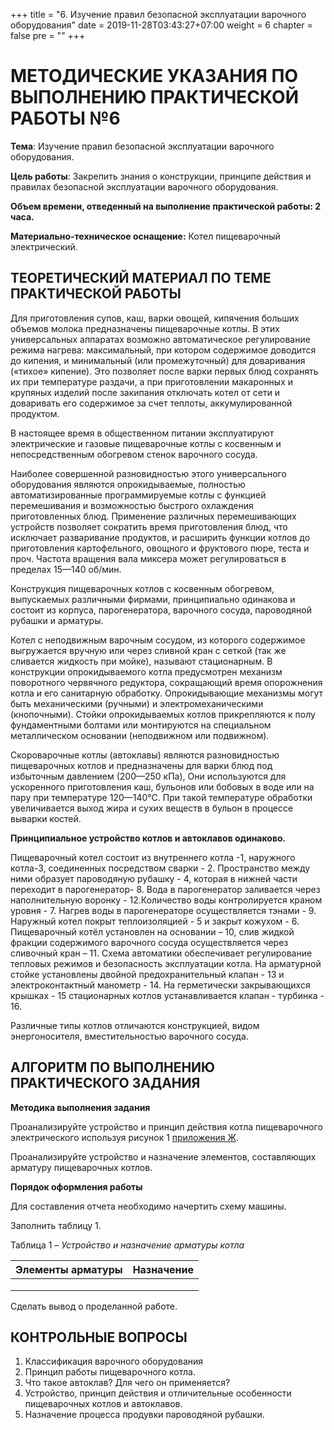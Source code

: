 +++
title = "6. Изучение правил безопасной эксплуатации варочного оборудования"
date = 2019-11-28T03:43:27+07:00
weight = 6
chapter = false
pre = ""
+++

# МЕТОДИЧЕСКИЕ УКАЗАНИЯ ПО ВЫПОЛНЕНИЮ ПРАКТИЧЕСКОЙ РАБОТЫ №6

**Тема**: Изучение правил безопасной эксплуатации варочного оборудования.

**Цель работы**: Закрепить знания о конструкции, принципе действия и правилах безопасной эксплуатации варочного оборудования.

**Объем времени, отведенный на выполнение практической работы: 2 часа.**

**Материально-техническое оснащение:** Котел пищеварочный электрический.

## ТЕОРЕТИЧЕСКИЙ МАТЕРИАЛ ПО ТЕМЕ ПРАКТИЧЕСКОЙ РАБОТЫ

Для приготовления супов, каш, варки овощей, кипячения больших объемов молока предназначены пищеварочные котлы. В этих универсальных аппаратах возможно автоматическое регулирование режима нагрева: максимальный, при котором содержимое доводится до кипения, и минимальный (или промежуточный) для доваривания («тихое» кипение). Это позволяет после варки первых блюд сохранять их при температуре раздачи, а при приготовлении макаронных и крупяных изделий после закипания отключать котел от сети и доваривать его содержимое за счет теплоты, аккумулированной продуктом.

В настоящее время в общественном питании эксплуатируют электрические и газовые пищеварочные котлы с косвенным и непосредственным обогревом стенок варочного сосуда.

Наиболее совершенной разновидностью этого универсального оборудования являются опрокидываемые, полностью автоматизированные программируемые котлы с функцией перемешивания и возможностью быстрого охлаждения приготовленных блюд. Применение различных перемешивающих устройств позволяет сократить время приготовления блюд, что исключает разваривание продуктов, и расширить функции котлов до приготовления картофельного, овощного и фруктового пюре, теста и проч. Частота вращения вала миксера может регулироваться в пределах 15—140 об/мин.

Конструкция пищеварочных котлов с косвенным обогревом, выпускаемых различными фирмами, принципиально одинакова и состоит из корпуса, парогенератора, варочного сосуда, пароводяной рубашки и арматуры.

Котел с неподвижным варочным сосудом, из которого содержимое выгружается вручную или через сливной кран с сеткой (так же сливается жидкость при мойке), называют стационарным. В конструкции опрокидываемого котла предусмотрен механизм поворотного червячного редуктора, сокращающий время опорожнения котла и его санитарную обработку. Опрокидывающие механизмы могут быть механическими (ручными) и электромеханическими (кнопочными). Стойки опрокидываемых котлов прикрепляются к полу фундаментными болтами или монтируются на специальном металлическом основании (неподвижном или подвижном).

Скороварочные котлы (автоклавы) являются разновидностью пищеварочных котлов и предназначены для варки блюд под избыточным давлением (200—250 кПа), Они используются для ускоренного приготовления каш, бульонов или бобовых в воде или на пару при температуре 120—140°С. При такой температуре обработки увеличивается выход жира и сухих веществ в бульон в процессе выварки костей.

**Принципиальное устройство котлов и автоклавов одинаково.**

Пищеварочный котел состоит из внутреннего котла -1, наружного котла-3, соединенных посредством сварки - 2. Пространство между ними образует пароводяную рубашку - 4, которая в нижней части переходит в парогенератор- 8. Вода в парогенератор заливается через наполнительную воронку - 12.Количество воды контролируется краном уровня - 7. Нагрев воды в парогенераторе осуществляется тэнами - 9. Наружный котел покрыт теплоизоляцией - 5 и закрыт кожухом - 6. Пищеварочный котёл установлен на основании – 10, слив жидкой фракции содержимого варочного сосуда осуществляется через сливочный кран – 11. Схема автоматики обеспечивает регулирование тепловых режимов и безопасность эксплуатации котла. На арматурной стойке установлены двойной предохранительный клапан - 13 и электроконтактный манометр - 14. На герметически закрывающихся крышках - 15 стационарных котлов устанавливается клапан - турбинка - 16.

Различные типы котлов отличаются конструкцией, видом энергоносителя, вместительностью варочного сосуда.

## АЛГОРИТМ ПО ВЫПОЛНЕНИЮ ПРАКТИЧЕСКОГО ЗАДАНИЯ

**Методика выполнения задания**

Проанализируйте устройство и принцип действия котла пищеварочного электрического используя рисунок 1 [приложения Ж](../../../pril/p7).

Проанализируйте устройство и назначение элементов, составляющих арматуру пищеварочных котлов.

**Порядок оформления работы**

Для составления отчета необходимо начертить схему машины.

Заполнить таблицу 1.

Таблица 1 – *Устройство и назначение арматуры котла*

| Элементы арматуры | Назначение |
| --- | --- |
|  |  |
|  |  |
|  |  |

Сделать вывод о проделанной работе.

## КОНТРОЛЬНЫЕ ВОПРОСЫ

1. Классификация варочного оборудования
2. Принцип работы пищеварочного котла.
3. Что такое автоклав? Для чего он применяется?
4. Устройство, принцип действия и отличительные особенности пищеварочных котлов и автоклавов.
5. Назначение процесса продувки пароводяной рубашки.
